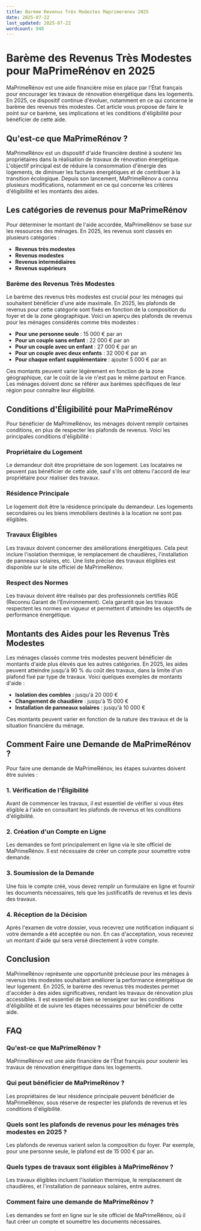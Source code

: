 ```yaml
---
title: Barème Revenus Très Modestes Maprimerenov 2025
date: 2025-07-22
last_updated: 2025-07-22
wordcount: 948
---
```


# Barème des Revenus Très Modestes pour MaPrimeRénov en 2025

MaPrimeRénov est une aide financière mise en place par l'État français pour encourager les travaux de rénovation énergétique dans les logements. En 2025, ce dispositif continue d'évoluer, notamment en ce qui concerne le barème des revenus très modestes. Cet article vous propose de faire le point sur ce barème, ses implications et les conditions d'éligibilité pour bénéficier de cette aide.

## Qu'est-ce que MaPrimeRénov ?

MaPrimeRénov est un dispositif d'aide financière destiné à soutenir les propriétaires dans la réalisation de travaux de rénovation énergétique. L'objectif principal est de réduire la consommation d'énergie des logements, de diminuer les factures énergétiques et de contribuer à la transition écologique. Depuis son lancement, MaPrimeRénov a connu plusieurs modifications, notamment en ce qui concerne les critères d'éligibilité et les montants des aides.

## Les catégories de revenus pour MaPrimeRénov

Pour déterminer le montant de l'aide accordée, MaPrimeRénov se base sur les ressources des ménages. En 2025, les revenus sont classés en plusieurs catégories :

- **Revenus très modestes**
- **Revenus modestes**
- **Revenus intermédiaires**
- **Revenus supérieurs**

### Barème des Revenus Très Modestes

Le barème des revenus très modestes est crucial pour les ménages qui souhaitent bénéficier d'une aide maximale. En 2025, les plafonds de revenus pour cette catégorie sont fixés en fonction de la composition du foyer et de la zone géographique. Voici un aperçu des plafonds de revenus pour les ménages considérés comme très modestes :

- **Pour une personne seule** : 15 000 € par an
- **Pour un couple sans enfant** : 22 000 € par an
- **Pour un couple avec un enfant** : 27 000 € par an
- **Pour un couple avec deux enfants** : 32 000 € par an
- **Pour chaque enfant supplémentaire** : ajouter 5 000 € par an

Ces montants peuvent varier légèrement en fonction de la zone géographique, car le coût de la vie n'est pas le même partout en France. Les ménages doivent donc se référer aux barèmes spécifiques de leur région pour connaître leur éligibilité.

## Conditions d'Éligibilité pour MaPrimeRénov

Pour bénéficier de MaPrimeRénov, les ménages doivent remplir certaines conditions, en plus de respecter les plafonds de revenus. Voici les principales conditions d'éligibilité :

### Propriétaire du Logement

Le demandeur doit être propriétaire de son logement. Les locataires ne peuvent pas bénéficier de cette aide, sauf s'ils ont obtenu l'accord de leur propriétaire pour réaliser des travaux.

### Résidence Principale

Le logement doit être la résidence principale du demandeur. Les logements secondaires ou les biens immobiliers destinés à la location ne sont pas éligibles.

### Travaux Éligibles

Les travaux doivent concerner des améliorations énergétiques. Cela peut inclure l'isolation thermique, le remplacement de chaudières, l'installation de panneaux solaires, etc. Une liste précise des travaux éligibles est disponible sur le site officiel de MaPrimeRénov.

### Respect des Normes

Les travaux doivent être réalisés par des professionnels certifiés RGE (Reconnu Garant de l’Environnement). Cela garantit que les travaux respectent les normes en vigueur et permettent d'atteindre les objectifs de performance énergétique.

## Montants des Aides pour les Revenus Très Modestes

Les ménages classés comme très modestes peuvent bénéficier de montants d'aide plus élevés que les autres catégories. En 2025, les aides peuvent atteindre jusqu'à 90 % du coût des travaux, dans la limite d'un plafond fixé par type de travaux. Voici quelques exemples de montants d'aide :

- **Isolation des combles** : jusqu'à 20 000 €
- **Changement de chaudière** : jusqu'à 15 000 €
- **Installation de panneaux solaires** : jusqu'à 10 000 €

Ces montants peuvent varier en fonction de la nature des travaux et de la situation financière du ménage.

## Comment Faire une Demande de MaPrimeRénov ?

Pour faire une demande de MaPrimeRénov, les étapes suivantes doivent être suivies :

### 1. Vérification de l'Éligibilité

Avant de commencer les travaux, il est essentiel de vérifier si vous êtes éligible à l'aide en consultant les plafonds de revenus et les conditions d'éligibilité.

### 2. Création d'un Compte en Ligne

Les demandes se font principalement en ligne via le site officiel de MaPrimeRénov. Il est nécessaire de créer un compte pour soumettre votre demande.

### 3. Soumission de la Demande

Une fois le compte créé, vous devez remplir un formulaire en ligne et fournir les documents nécessaires, tels que les justificatifs de revenus et les devis des travaux.

### 4. Réception de la Décision

Après l'examen de votre dossier, vous recevrez une notification indiquant si votre demande a été acceptée ou non. En cas d'acceptation, vous recevrez un montant d'aide qui sera versé directement à votre compte.

## Conclusion

MaPrimeRénov représente une opportunité précieuse pour les ménages à revenus très modestes souhaitant améliorer la performance énergétique de leur logement. En 2025, le barème des revenus très modestes permet d'accéder à des aides significatives, rendant les travaux de rénovation plus accessibles. Il est essentiel de bien se renseigner sur les conditions d'éligibilité et de suivre les étapes nécessaires pour bénéficier de cette aide.

## FAQ

### Qu'est-ce que MaPrimeRénov ?

MaPrimeRénov est une aide financière de l'État français pour soutenir les travaux de rénovation énergétique dans les logements.

### Qui peut bénéficier de MaPrimeRénov ?

Les propriétaires de leur résidence principale peuvent bénéficier de MaPrimeRénov, sous réserve de respecter les plafonds de revenus et les conditions d'éligibilité.

### Quels sont les plafonds de revenus pour les ménages très modestes en 2025 ?

Les plafonds de revenus varient selon la composition du foyer. Par exemple, pour une personne seule, le plafond est de 15 000 € par an.

### Quels types de travaux sont éligibles à MaPrimeRénov ?

Les travaux éligibles incluent l'isolation thermique, le remplacement de chaudières, et l'installation de panneaux solaires, entre autres.

### Comment faire une demande de MaPrimeRénov ?

Les demandes se font en ligne sur le site officiel de MaPrimeRénov, où il faut créer un compte et soumettre les documents nécessaires.